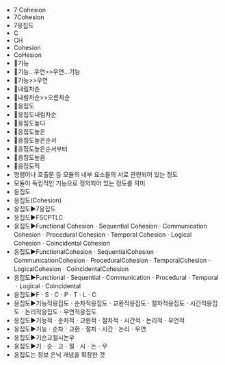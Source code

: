 ﻿- 7 Cohesion
- 7Cohesion
- 7응집도
- C
- CH
- Cohesion
- CoHesion
- 📌기능
- 📌기능...우연>>우연...기능
- 📌기능>>우연
- 📌내림차순
- 📌내림차순>>오름차순
- 📌응집도
- 📌응집도내림차순
- 📌응집도높다
- 📌응집도높은
- 📌응집도높은순서
- 📌응집도높은순서부터
- 📌응집도높음
- 📌응집도적
- 명령어나 호출문 등 모듈의 내부 요소들의 서로 관련되어 있는 정도
- 모듈이 독립적인 기능으로 정의되어 있는 정도를 의미
- 응집도
- 응집도(Cohesion)
- 응집도▶️7응집도
- 응집도▶️FSCPTLC
- 응집도▶️Functional CohesionㆍSequential CohesionㆍCommunication CohesionㆍProcedural CohesionㆍTemporal CohesionㆍLogical CohesionㆍCoincidental Cohesion
- 응집도▶️FunctionalCohesionㆍSequentialCohesionㆍCommunicationCohesionㆍProceduralCohesionㆍTemporalCohesionㆍLogicalCohesionㆍCoincidentalCohesion
- 응집도▶️FunctionalㆍSequentialㆍCommunicationㆍProceduralㆍTemporalㆍLogicalㆍCoincidental
- 응집도▶️FㆍSㆍCㆍPㆍTㆍLㆍC
- 응집도▶️기능적응집도ㆍ순차적응집도ㆍ교환적응집도ㆍ절차적응집도ㆍ시간적응집도ㆍ논리적응집도ㆍ우연적응집도
- 응집도▶️기능적ㆍ순차적ㆍ교환적ㆍ절차적ㆍ시간적ㆍ논리적ㆍ우연적
- 응집도▶️기능ㆍ순차ㆍ교환ㆍ절차ㆍ시간ㆍ논리ㆍ우연
- 응집도▶️기순교절시논우
- 응집도▶️기ㆍ순ㆍ교ㆍ절ㆍ시ㆍ논ㆍ우
- 응집도는 정보 은닉 개념을 확장한 것
